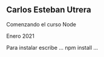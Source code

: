 


## Carlos Esteban Utrera

Comenzando el curso Node


Enero 2021

Para instalar escribe
...
npm install
...
